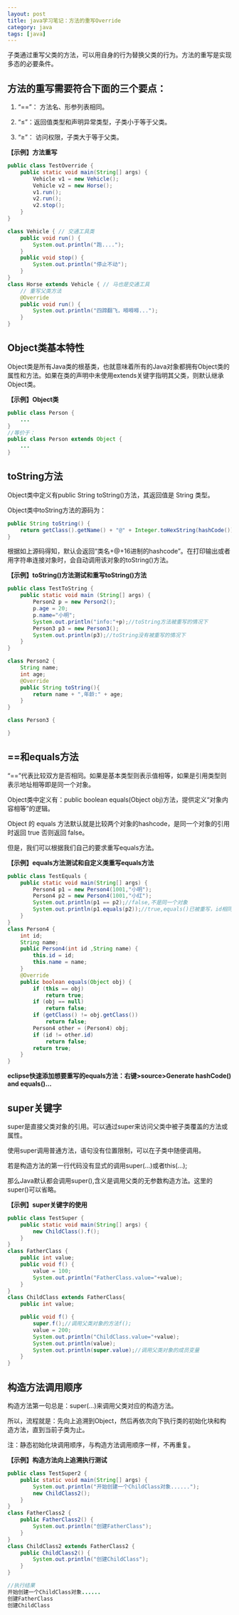 ```yaml
---
layout: post
title: java学习笔记：方法的重写Override
category: java
tags: [java]
---
```


子类通过重写父类的方法，可以用自身的行为替换父类的行为。方法的重写是实现多态的必要条件。

## 方法的重写需要符合下面的三个要点：

1. “==”： 方法名、形参列表相同。

2. “≤”：返回值类型和声明异常类型，子类小于等于父类。

3. “≥”： 访问权限，子类大于等于父类。

**【示例】方法重写**

```java
public class TestOverride {
    public static void main(String[] args) {
        Vehicle v1 = new Vehicle();
        Vehicle v2 = new Horse();
        v1.run();
        v2.run();
        v2.stop();
    }
}

class Vehicle { // 交通工具类
    public void run() {
        System.out.println("跑....");
    }
    public void stop() {
        System.out.println("停止不动");
    }
}
class Horse extends Vehicle { // 马也是交通工具
    // 重写父类方法
    @Override
    public void run() {
        System.out.println("四蹄翻飞，嘚嘚嘚...");
    }
}
```
## Object类基本特性

Object类是所有Java类的根基类，也就意味着所有的Java对象都拥有Object类的属性和方法。如果在类的声明中未使用extends关键字指明其父类，则默认继承Object类。

**【示例】Object类**

```java
public class Person {
    ...
}
//等价于：
public class Person extends Object {
    ...
}
```

## toString方法

Object类中定义有public String toString()方法，其返回值是 String 类型。

Object类中toString方法的源码为：

```java
public String toString() {
    return getClass().getName() + "@" + Integer.toHexString(hashCode());
}
```

根据如上源码得知，默认会返回“类名+@+16进制的hashcode”。在打印输出或者用字符串连接对象时，会自动调用该对象的toString()方法。

**【示例】toString()方法测试和重写toString()方法**
```java
public class TestToString {
    public static void main (String[] args) {
        Person2 p = new Person2();
        p.age = 20;
        p.name="小明";
        System.out.println("info:"+p);//toString方法被重写的情况下
        Person3 p3 = new Person3();
        System.out.println(p3);//toString没有被重写的情况下
    }
}

class Person2 {
    String name;
    int age;
    @Override
    public String toString(){
        return name + ",年龄:" + age;
    }
}

class Person3 {

}
```

## ==和equals方法

“==”代表比较双方是否相同。如果是基本类型则表示值相等，如果是引用类型则表示地址相等即是同一个对象。

Object类中定义有：public boolean equals(Object obj)方法，提供定义“对象内容相等”的逻辑。

Object 的 equals 方法默认就是比较两个对象的hashcode，是同一个对象的引用时返回 true 否则返回 false。

但是，我们可以根据我们自己的要求重写equals方法。

**【示例】equals方法测试和自定义类重写equals方法**

```java
public class TestEquals {
    public static void main(String[] args) {
        Person4 p1 = new Person4(1001,"小明");
        Person4 p2 = new Person4(1001,"小红");
        System.out.println(p1 == p2);//false,不是同一个对象
        System.out.println(p1.equals(p2));//true,equals()已被重写，id相同则认为两个对象相同
    }
}
class Person4 {
    int id;
    String name;
    public Person4(int id ,String name) {
        this.id = id;
        this.name = name;
    }
    @Override
    public boolean equals(Object obj) {
        if (this == obj)
            return true;
        if (obj == null)
            return false;
        if (getClass() != obj.getClass())
            return false;
        Person4 other = (Person4) obj;
        if (id != other.id)
            return false;
        return true;
    }
}
```

**eclipse快速添加想要重写的equals方法：右键>source>Generate hashCode() and equals()...**

## super关键字

super是直接父类对象的引用。可以通过super来访问父类中被子类覆盖的方法或属性。

使用super调用普通方法，语句没有位置限制，可以在子类中随便调用。

若是构造方法的第一行代码没有显式的调用super(...)或者this(...);

那么Java默认都会调用super(),含义是调用父类的无参数构造方法。这里的super()可以省略。

**【示例】super关键字的使用**

```java
public class TestSuper {
    public static void main(String[] args) {
        new ChildClass().f();
    }
}
class FatherClass {
    public int value;
    public void f() {
        value = 100;
        System.out.println("FatherClass.value="+value);
    }
}
class ChildClass extends FatherClass{
    public int value;

    public void f() {
        super.f();//调用父类对象的方法f();
        value = 200;
        System.out.println("ChildClass.value="+value);
        System.out.println(value);
        System.out.println(super.value);//调用父类对象的成员变量
    }
}
```

## 构造方法调用顺序

构造方法第一句总是：super(…)来调用父类对应的构造方法。

所以，流程就是：先向上追溯到Object，然后再依次向下执行类的初始化块和构造方法，直到当前子类为止。

注：静态初始化块调用顺序，与构造方法调用顺序一样，不再重复。

**【示例】构造方法向上追溯执行测试**

```java
public class TestSuper2 {
    public static void main(String[] args) {
        System.out.println("开始创建一个ChildClass对象......");
        new ChildClass2();
    }
}
class FatherClass2 {
    public FatherClass2() {
        System.out.println("创建FatherClass");
    }
}
class ChildClass2 extends FatherClass2 {
    public ChildClass2() {
        System.out.println("创建ChildClass");
    }
}
```
```Java
//执行结果
开始创建一个ChildClass对象......
创建FatherClass
创建ChildClass
```
